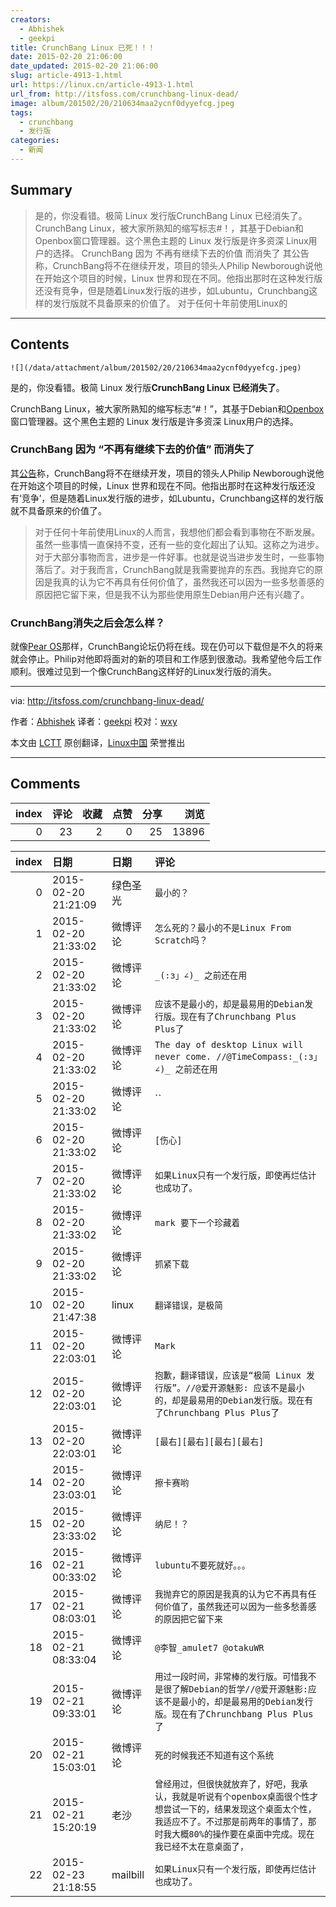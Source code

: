 ```yaml
---
creators:
  - Abhishek
  - geekpi
title: CrunchBang Linux 已死！！！
date: 2015-02-20 21:06:00
date_updated: 2015-02-20 21:06:00
slug: article-4913-1.html
url: https://linux.cn/article-4913-1.html
url_from: http://itsfoss.com/crunchbang-linux-dead/
image: album/201502/20/210634maa2ycnf0dyyefcg.jpeg
tags:
  - crunchbang
  - 发行版
categories:
  - 新闻
---
```


## Summary

> 是的，你没看错。极简 Linux 发行版CrunchBang Linux 已经消失了。 CrunchBang Linux，被大家所熟知的缩写标志#！，其基于Debian和Openbox窗口管理器。这个黑色主题的 Linux 发行版是许多资深 Linux用户的选择。 CrunchBang 因为 不再有继续下去的价值 而消失了 其公告称，CrunchBang将不在继续开发，项目的领头人Philip Newborough说他在开始这个项目的时候，Linux 世界和现在不同。他指出那时在这种发行版还没有竞争，但是随着Linux发行版的进步，如Lubuntu，Crunchbang这样的发行版就不具备原来的价值了。  对于任何十年前使用Linux的

***

<!-- more -->

## Contents

`![](/data/attachment/album/201502/20/210634maa2ycnf0dyyefcg.jpeg)`

是的，你没看错。极简 Linux 发行版**CrunchBang Linux 已经消失了**。

CrunchBang Linux，被大家所熟知的缩写标志“#！”，其基于Debian和[Openbox](http://en.wikipedia.org/wiki/Openbox)窗口管理器。这个黑色主题的 Linux 发行版是许多资深 Linux用户的选择。

### CrunchBang 因为 “不再有继续下去的价值” 而消失了

其[公告](http://crunchbang.org/forums/viewtopic.php?id=38916)称，CrunchBang将不在继续开发，项目的领头人Philip Newborough说他在开始这个项目的时候，Linux 世界和现在不同。他指出那时在这种发行版还没有‘竞争’，但是随着Linux发行版的进步，如Lubuntu，Crunchbang这样的发行版就不具备原来的价值了。

> 
> 对于任何十年前使用Linux的人而言，我想他们都会看到事物在不断发展。虽然一些事情一直保持不变，还有一些的变化超出了认知。这称之为进步。对于大部分事物而言，进步是一件好事。也就是说当进步发生时，一些事物落后了。对于我而言，CrunchBang就是我需要抛弃的东西。我抛弃它的原因是我真的认为它不再具有任何价值了，虽然我还可以因为一些多愁善感的原因把它留下来，但是我不认为那些使用原生Debian用户还有兴趣了。
> 
> 
> 

### CrunchBang消失之后会怎么样？

就像[Pear OS](http://itsfoss.com/pear-os-history/)那样，CrunchBang论坛仍将在线。现在仍可以下载但是不久的将来就会停止。Philip对他即将面对的新的项目和工作感到很激动。我希望他今后工作顺利。很难过见到一个像CrunchBang这样好的Linux发行版的消失。

---

via: <http://itsfoss.com/crunchbang-linux-dead/>

作者：[Abhishek](http://itsfoss.com/author/abhishek/) 译者：[geekpi](https://github.com/geekpi) 校对：[wxy](https://github.com/wxy)

本文由 [LCTT](https://github.com/LCTT/TranslateProject) 原创翻译，[Linux中国](https://linux.cn/) 荣誉推出

***

## Comments


|   index |   评论 |   收藏 |   点赞 |   分享 |   浏览 |
|--------:|-------:|-------:|-------:|-------:|-------:|
|       0 |     23 |      2 |      0 |     25 |  13896 |

|   index | 日期                | 日期     | 评论                                                                                                                                                                                                               |
|--------:|:--------------------|:---------|:-------------------------------------------------------------------------------------------------------------------------------------------------------------------------------------------------------------------|
|       0 | 2015-02-20 21:21:09 | 绿色圣光 | `最小的？`                                                                                                                                                                                                         |
|       1 | 2015-02-20 21:33:02 | 微博评论 | `怎么死的？最小的不是Linux From Scratch吗？`                                                                                                                                                                       |
|       2 | 2015-02-20 21:33:02 | 微博评论 | `_(:з」∠)_ 之前还在用`                                                                                                                                                                                             |
|       3 | 2015-02-20 21:33:02 | 微博评论 | `应该不是最小的，却是最易用的Debian发行版。现在有了Chrunchbang Plus Plus了`                                                                                                                                        |
|       4 | 2015-02-20 21:33:02 | 微博评论 | `The day of desktop Linux will never come. //@TimeCompass:_(:з」∠)_ 之前还在用`                                                                                                                                    |
|       5 | 2015-02-20 21:33:02 | 微博评论 | ``                                                                                                                                                                                                                 |
|       6 | 2015-02-20 21:33:02 | 微博评论 | `[伤心]`                                                                                                                                                                                                           |
|       7 | 2015-02-20 21:33:02 | 微博评论 | `如果Linux只有一个发行版，即使再烂估计也成功了。`                                                                                                                                                                  |
|       8 | 2015-02-20 21:33:02 | 微博评论 | `mark 要下一个珍藏着`                                                                                                                                                                                              |
|       9 | 2015-02-20 21:33:02 | 微博评论 | `抓紧下载`                                                                                                                                                                                                         |
|      10 | 2015-02-20 21:47:38 | linux    | `翻译错误，是极简`                                                                                                                                                                                                 |
|      11 | 2015-02-20 22:03:01 | 微博评论 | `Mark`                                                                                                                                                                                                             |
|      12 | 2015-02-20 22:03:01 | 微博评论 | `抱歉，翻译错误，应该是“极简 Linux 发行版”。//@爱开源魅影: 应该不是最小的，却是最易用的Debian发行版。现在有了Chrunchbang Plus Plus了`                                                                              |
|      13 | 2015-02-20 22:03:01 | 微博评论 | `[最右][最右][最右][最右]`                                                                                                                                                                                         |
|      14 | 2015-02-20 23:03:01 | 微博评论 | `擦卡赛哟`                                                                                                                                                                                                         |
|      15 | 2015-02-20 23:33:02 | 微博评论 | `纳尼！？`                                                                                                                                                                                                         |
|      16 | 2015-02-21 00:33:02 | 微博评论 | `lubuntu不要死就好。。。`                                                                                                                                                                                          |
|      17 | 2015-02-21 08:03:01 | 微博评论 | `我抛弃它的原因是我真的认为它不再具有任何价值了，虽然我还可以因为一些多愁善感的原因把它留下来`                                                                                                                     |
|      18 | 2015-02-21 08:33:04 | 微博评论 | `@李智_amulet7 @otakuWR`                                                                                                                                                                                           |
|      19 | 2015-02-21 09:33:01 | 微博评论 | `用过一段时间，非常棒的发行版。可惜我不是很了解Debian的哲学//@爱开源魅影:应该不是最小的，却是最易用的Debian发行版。现在有了Chrunchbang Plus Plus了`                                                                |
|      20 | 2015-02-21 15:03:01 | 微博评论 | `死的时候我还不知道有这个系统`                                                                                                                                                                                     |
|      21 | 2015-02-21 15:20:19 | 老沙     | `曾经用过，但很快就放弃了，好吧，我承认，我就是听说有个openbox桌面很个性才想尝试一下的，结果发现这个桌面太个性，我适应不了。不过那是前两年的事情了，那时我大概80%的操作要在桌面中完成。现在我已经不太在意桌面了，` |
|      22 | 2015-02-23 21:18:55 | mailbill | `如果Linux只有一个发行版，即使再烂估计也成功了。`                                                                                                                                                                  |
